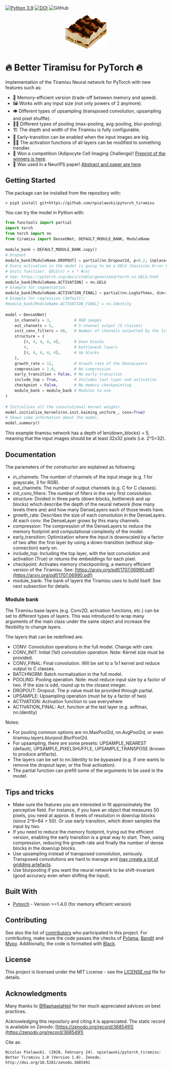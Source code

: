 [![Python 3.9](https://img.shields.io/badge/python-3.9-blue.svg)](https://www.python.org/downloads/release/python-390/) 
[![DOI](https://zenodo.org/badge/242668685.svg)](https://zenodo.org/badge/latestdoi/242668685) 
![GitHub](https://img.shields.io/github/license/npielawski/pytorch_tiramisu)

<p align="center">
  <img src="resources/tiramisu64_hd.png" style="image-rendering: pixelated;" width=128 />
</p>

# 🔥 Better Tiramisu for PyTorch 🔥

Implementation of the Tiramisu Neural network for PyTorch with new features such as:

* 💾 Memory-efficient version (trade-off between memory and speed).
* 🖼 Works with any input size (not only powers of 2 anymore).
* 👁 Different types of upsampling (transposed convolution, upsampling and pixel shuffle).
* 🏊‍♀️ Different types of pooling (max-pooling, avg-pooling, blur-pooling).
* 🏗 The depth and width of the Tiramisu is fully configurable.
* 🔬 Early-transition can be enabled when the input images are big.
* 👸🏼 The activation functions of all layers can be modified to something trendier.
* 🎉 Won a competition (Adipocyte Cell Imaging Challenge)! [Preprint of the winners is here](https://www.biorxiv.org/content/10.1101/2021.01.18.427121v3).
* 🎉 Was used in a NeurIPS paper! [Abstract and paper are here](https://proceedings.neurips.cc//paper/2020/hash/d6428eecbe0f7dff83fc607c5044b2b9-Abstract.html).

## Getting Started

The package can be installed from the repository with:

```console
> pip3 install git+https://github.com/npielawski/pytorch_tiramisu
```

You can try the model in Python with:

```py
from functools import partial
import torch
from torch import nn
from tiramisu import DenseUNet, DEFAULT_MODULE_BANK, ModuleName

module_bank = DEFAULT_MODULE_BANK.copy()
# Dropout
module_bank[ModuleName.DROPOUT] = partial(nn.Dropout2d, p=0.2, inplace=True)
# Every activation in the model is going to be a GELU (Gaussian Error Linear 
# Units function). GELU(x) = x * Φ(x)
# See: https://pytorch.org/docs/stable/generated/torch.nn.GELU.html
module_bank[ModuleName.ACTIVATION] = nn.GELU
# Example for segmentation:
module_bank[ModuleName.ACTIVATION_FINAL] = partial(nn.LogSoftmax, dim=1)
# Example for regression (default):
#module_bank[ModuleName.ACTIVATION_FINAL] = nn.Identity

model = DenseUNet(
    in_channels = 3,          # RGB images
    out_channels = 5,         # 5-channel output (5 classes)
    init_conv_filters = 48,   # Number of channels outputted by the 1st convolution
    structure = (
        [4, 4, 4, 4, 4],      # Down blocks
        4,                    # bottleneck layers
        [4, 4, 4, 4, 4],      # Up blocks
    ),
    growth_rate = 12,         # Growth rate of the DenseLayers
    compression = 1.0,        # No compression
    early_transition = False, # No early transition
    include_top = True,       # Includes last layer and activation
    checkpoint = False,       # No memory checkpointing
    module_bank = module_bank # Modules to use
)

# Initializes all the convolutional kernel weights.
model.initialize_kernels(nn.init.kaiming_uniform_, conv=True)
# Shows some information about the model.
model.summary()
```

This example tiramisu network has a depth of len(down_blocks) = 5, meaning that the
input images should be at least 32x32 pixels (i.e. 2^5=32).

## Documentation

The parameters of the constructor are explained as following:

* in_channels: The number of channels of the input image (e.g. 1 for grayscale, 3 for
  RGB).
* out_channels: The number of output channels (e.g. C for C classes).
* init_conv_filters: The number of filters in the very first convolution.
* structure: Divided in three parts (down blocks, bottleneck and up blocks) which
  describe the depth of the neural network (how many levels there are) and how many
  DenseLayers each of those levels have.
* growth_rate: Describes the size of each convolution in the DenseLayers. At each conv.
  the DenseLayer grows by this many channels.
* compression: The compression of the DenseLayers to reduce the memory footprint and
  computational complexity of the model.
* early_transition: Optimization where the input is downscaled by a factor of two after
  the first layer by using a down-transition (without skip-connection) early on.
* include_top: Including the top layer, with the last convolution and activation (True)
  or returns the embeddings for each pixel.
* checkpoint: Activates memory checkpointing, a memory efficient version of the
  Tiramisu. See: [https://arxiv.org/pdf/1707.06990.pdf](https://arxiv.org/pdf/1707.06990.pdf)
* module_bank: The bank of layers the Tiramisu uses to build itself. See next subsection
  for details.

### Module bank

The Tiramisu base layers (e.g. Conv2D, activation functions, etc.) can be set
to different types of layers. This was introduced to wrap many arguments of the
main class under the same object and increase the flexibility to change layers.

The layers that can be redefined are:

* CONV: Convolution operations in the full model. Change with care.
* CONV_INIT: Initial (1st) convolution operation. Note: Kernel size must be provided.
* CONV_FINAL: Final convolution. Will be set to a 1x1 kernel and reduce output to C
  classes.
* BATCHNORM: Batch normalization in the full model.
* POOLING: Pooling operation. Note: must reduce input size by a factor of two. If the
  size is odd, round *up* to the closest integer.
* DROPOUT: Dropout. The p value must be provided through partial.
* UPSAMPLE: Upsampling operation (must be by a factor of two)
* ACTIVATION: Activation function to use everywhere
* ACTIVATION_FINAL: Act. function at the last layer (e.g. softmax, nn.Identity)

Notes:

* For pooling common options are nn.MaxPool2d, nn.AvgPool2d, or even
  tiramisu.layers.blurpool.BlurPool2d.
* For upsampling, there are some presets: UPSAMPLE_NEAREST (default),
  UPSAMPLE_PIXELSHUFFLE, UPSAMPLE_TRANSPOSE (known to produce artifacts).
* The layers can be set to nn.Identity to be bypassed (e.g. if one wants to remove the
  dropout layer, or the final activation).
* The partial function can prefill some of the arguments to be used in the model.

## Tips and tricks

* Make sure the features you are interested in fit approximately the perceptive field.
For instance, if you have an object that measures 50 pixels, you need at approx. 6
levels of resolution in down/up blocks (since 2^6=64 > 50). Or use early transition,
which down samples the input by two.
* If you need to reduce the memory footprint, trying out the efficient version,
enabling the early transition is a great way to start. Then, using compression,
reducing the growth rate and finally the number of dense blocks in the down/up blocks.
* Use upsampling instead of transposed convolution, seriously. Transposed convolutions
are hard to manage and [may create a lot of gridding artefacts](https://distill.pub/2016/deconv-checkerboard/).
* Use blurpooling if you want the neural network to be shift-invariant (good accuracy
even when shifting the input).

## Built With

* [Pytorch](https://pytorch.org/) - Version >=1.4.0 (for memory efficient version)

## Contributing

See also the list of [contributors](https://github.com/npielawski/torch_tiramisu/contributors) who participated in this project.
For contributing, make sure the code passes the checks of [Pylama](https://github.com/klen/pylama), [Bandit](https://github.com/PyCQA/bandit) and [Mypy](https://github.com/python/mypy).
Additionally, the code is formatted with [Black](https://github.com/psf/black).

## License

This project is licensed under the MIT License - see the [LICENSE.md](LICENSE.md) file for details.

## Acknowledgments

Many thanks to [@RaphaelaHeil](https://github.com/RaphaelaHeil) for her much
appreciated advices on best practices.

Acknowledging this repository and citing it is appreciated. The static record is
available on Zenodo: [https://zenodo.org/record/3685491](https://zenodo.org/record/3685491)

Cite as:

```MLA
Nicolas Pielawski. (2020, February 24). npielawski/pytorch_tiramisu: Better Tiramisu 1.0 (Version 1.0). Zenodo. http://doi.org/10.5281/zenodo.3685491
```
